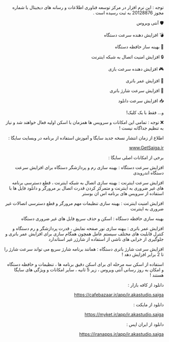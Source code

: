 <div dir="rtl">

توجه : این نرم افزار در مرکز توسعه فناوری اطلاعات و رسانه های دیجیتال با شماره مجوز  20128876  به ثبت رسیده است .

🛡 آنتی ویروس

💣 افزایش دهنده سرعت دستگاه

💾 بهینه ساز حافظه دستگاه

🔒 افزایش امنیت اتصال به شبکه اینترنت

🎮 افزایش دهنده سرعت بازی

🔋 افزایش عمر باتری

🔌 افزایش سرعت شارژ باتری

📥 افزایش سرعت دانلود

و... فقط با یک کلیک!

❌ توجه : تمامی این امکانات و سرویس ها همزمان با اسکن اولیه فعال خواهند شد و نیاز به تنظیم جداگانه نیست !

اطلاع از زمان انتشار نسخه جدید سایگا و آموزش استفاده از برنامه در وبسایت سایگا :

www.GetSaiga.ir

برخی از امکانات اصلی سایگا :

افزایش سرعت دستگاه : بهینه سازی رم و پردازشگر دستگاه برای افزایش سرعت دستگاه اندرویدی

افزایش سرعت اینترنت : بهینه سازی اتصال به شبکه اینترنت ، قطع دسترسی برنامه های غیر ضروری به اینترنت و متمرکز کردن قدرت اتصال بر مرورگر و دانلود فایل ها با استفاده از سرویس های برنامه اس ان بوستر

افزایش امنیت اینترنت : بهینه سازی تنظیمات مهم مرورگر و قطع دسترسی اتصالات غیر ضروری به اینترنت

بهینه سازی حافظه دستگاه : اسکن و حذف سریع فایل های غیر ضروری دستگاه

افزایش عمر باتری : بیهنه سازی نور صفحه نمایش ، قدرت پردازشگر و رم دستگاه و کنترل قابلیت های مختلف سیستم عامل همچون همگام سازی برای افزایش عمر باتری و جلوگیری از خرابی های ناشی از استفاده از شارژر غیر استاندارد

افزایش سرعت شارژ باتری دستگاه : همانند برنامه شارژ سریع می تواند سرعت شارژ را تا 2 برابر افزایش دهد !

استفاده از اسکن سه مرحله ای برای اسکن دقیق برنامه ها ، تنظیمات و حافظه دستگاه و امکان به روز رسانی آنتی ویروس ، زیر 5 ثانیه ، سایر امکانات و ویژگی های سایگا هستند !


دانلود از کافه بازار :

https://cafebazaar.ir/app/ir.akastudio.saiga

دانلود از مایکت :

https://myket.ir/app/ir.akastudio.saiga

دانلود از ایران اپس :

https://iranapps.ir/app/ir.akastudio.saiga

</div>
